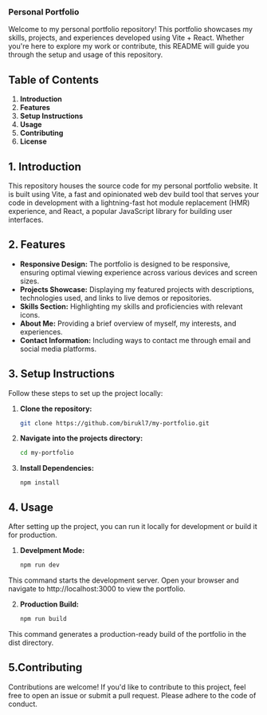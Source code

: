 ### Personal Portfolio

Welcome to my personal portfolio repository! This portfolio showcases my skills, projects, and experiences developed using Vite + React. Whether you're here to explore my work or contribute, this README will guide you through the setup and usage of this repository.

## Table of Contents
1. **Introduction**
2. **Features**
3. **Setup Instructions**
4. **Usage**
5. **Contributing**
6. **License**

## 1. Introduction
This repository houses the source code for my personal portfolio website. It is built using Vite, a fast and opinionated web dev build tool that serves your code in development with a lightning-fast hot module replacement (HMR) experience, and React, a popular JavaScript library for building user interfaces.

## 2. Features
- **Responsive Design:** The portfolio is designed to be responsive, ensuring optimal viewing experience across various devices and screen sizes.
- **Projects Showcase:** Displaying my featured projects with descriptions, technologies used, and links to live demos or repositories.
- **Skills Section:** Highlighting my skills and proficiencies with relevant icons.
- **About Me:** Providing a brief overview of myself, my interests, and experiences.
- **Contact Information:** Including ways to contact me through email and social media platforms.

## 3. Setup Instructions
Follow these steps to set up the project locally:

1. **Clone the repository:**
   ```bash
   git clone https://github.com/birukl7/my-portfolio.git
2. **Navigate into the projects directory:**
   ```bash
   cd my-portfolio
3. **Install Dependencies:**
   ```back
   npm install
   
## 4. Usage
After setting up the project, you can run it locally for development or build it for production.

1. **Develpment Mode:**
   ```bash
   npm run dev
This command starts the development server. Open your browser and navigate to http://localhost:3000 to view the portfolio.

2. **Production Build:**
    ```bash
    npm run build
  This command generates a production-ready build of the portfolio in the dist directory.

## 5.Contributing
Contributions are welcome! If you'd like to contribute to this project, feel free to open an issue or submit a pull request. Please adhere to the code of conduct.
   
